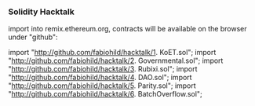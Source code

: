 ### Solidity Hacktalk

import into remix.ethereum.org, contracts will be available on the browser under "github":

import "http://github.com/fabiohild/hacktalk/1. KoET.sol";
import "http://github.com/fabiohild/hacktalk/2. Governmental.sol";
import "http://github.com/fabiohild/hacktalk/3. Rubixi.sol";
import "http://github.com/fabiohild/hacktalk/4. DAO.sol";
import "http://github.com/fabiohild/hacktalk/5. Parity.sol";
import "http://github.com/fabiohild/hacktalk/6. BatchOverflow.sol";
